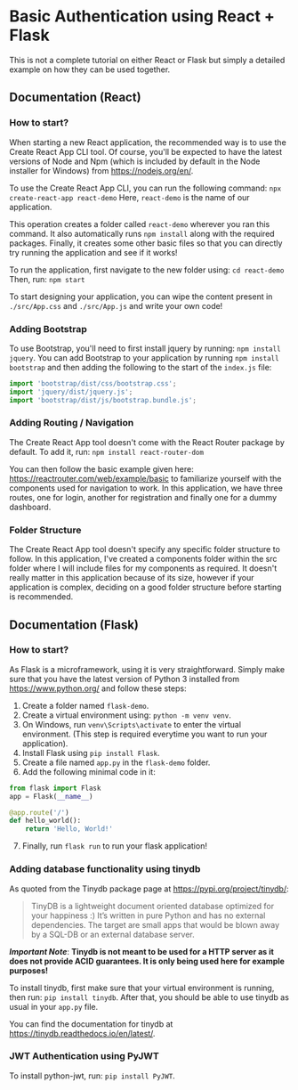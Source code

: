 # Basic Authentication using React + Flask
This is not a complete tutorial on either React or Flask but simply a detailed example on how they can be used together.

## Documentation (React)
### How to start?
When starting a new React application, the recommended way is to use the Create React App CLI tool. Of course, you'll be expected to have the latest versions of Node and Npm (which is included by default in the Node installer for Windows) from <https://nodejs.org/en/>.

To use the Create React App CLI, you can run the following command: `npx create-react-app react-demo`
Here, `react-demo` is the name of our application.

This operation creates a folder called `react-demo` wherever you ran this command. It also automatically runs `npm install` along with the required packages. Finally, it creates some other basic files so that you can directly try running the application and see if it works!

To run the application, first navigate to the new folder using: `cd react-demo`
Then, run: `npm start`

To start designing your application, you can wipe the content present in `./src/App.css` and `./src/App.js` and write your own code!

### Adding Bootstrap
To use Bootstrap, you'll need to first install jquery by running: `npm install jquery`.
You can add Bootstrap to your application by running `npm install bootstrap` and then adding the following to the start of the `index.js` file:
```javascript
import 'bootstrap/dist/css/bootstrap.css';
import 'jquery/dist/jquery.js';
import 'bootstrap/dist/js/bootstrap.bundle.js';
```

### Adding Routing / Navigation
The Create React App tool doesn't come with the React Router package by default. To add it, run:
`npm install react-router-dom`

You can then follow the basic example given here: <https://reactrouter.com/web/example/basic> to familiarize yourself with the components used for navigation to work. In this application, we have three routes, one for login, another for registration and finally one for a dummy dashboard.

### Folder Structure
The Create React App tool doesn't specify any specific folder structure to follow. In this application, I've created a components folder within the src folder where I will include files for my components as required. It doesn't really matter in this application because of its size, however if your application is complex, deciding on a good folder structure before starting is recommended.

## Documentation (Flask)
### How to start?
As Flask is a microframework, using it is very straightforward. Simply make sure that you have the latest version of Python 3 installed from <https://www.python.org/> and follow these steps:
1. Create a folder named `flask-demo`.
2. Create a virtual environment using: `python -m venv venv`.
3. On Windows, run `venv\Scripts\activate` to enter the virtual environment. (This step is required everytime you want to run your application).
4. Install Flask using `pip install Flask`.
5. Create a file named `app.py` in the `flask-demo` folder.
6. Add the following minimal code in it:
```python
from flask import Flask
app = Flask(__name__)

@app.route('/')
def hello_world():
    return 'Hello, World!'
```
7. Finally, run `flask run` to run your flask application!

### Adding database functionality using tinydb
As quoted from the Tinydb package page at <https://pypi.org/project/tinydb/>:
> TinyDB is a lightweight document oriented database optimized for your happiness :) It’s written in pure Python and has no external dependencies. The target are small apps that would be blown away by a SQL-DB or an external database server.

**_Important Note_**: **Tinydb is not meant to be used for a HTTP server as it does not provide ACID guarantees. It is only being used here for example purposes!**

To install tinydb, first make sure that your virtual environment is running, then run: `pip install tinydb`. After that, you should be able to use tinydb as usual in your `app.py` file.

You can find the documentation for tinydb at <https://tinydb.readthedocs.io/en/latest/>.

### JWT Authentication using PyJWT
To install python-jwt, run: `pip install PyJWT`.